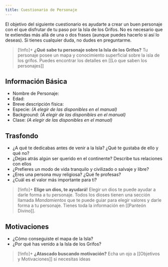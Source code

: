 ```yaml
---
title: Cuestionario de Personaje
---
```


El objetivo del siguiente cuestionario es ayudarte a crear un buen personaje con el que disfrutar de tu paso por la Isla de los Grifos. No es necesario que te extiendas más allá de una o dos frases (aunque puedes hacerlo si así lo deseas). Si tienes cualquier duda, no dudes en preguntarme.

>[!info]+ **¿Qué sabe tu personaje sobre la Isla de los Grifos?**
>  Tu personaje posee un mapa y conocimiento superficial sobre la isla de los grifos. 
>  Puedes encontrar los detalles en [[Lo que saben los personajes]]

## Información Básica
- Nombre de Personaje:
- Edad:
- Breve descripción física:
- Especie: _(A elegir de las disponibles en el manual)_
- Background: _(A elegir de las disponibles en el manual)_
- Clase:  _(A elegir de las disponibles en el manual)_

## Trasfondo
- ¿A qué te dedicabas antes de venir a la Isla? ¿Qué te gustaba de ello y qué no?
- ¿Dejas atrás algún ser querido en el continente? Describe tus relaciones con ellos
- ¿Prefieres un modo de vida tranquilo y civilizado o salvaje y libre?
- ¿Eres una persona muy religiosa? ¿Qué fe profesas?
- ¿Cuál es el valor más importante para ti?

> [!info]+ **Elige un dios, te ayudará!** 
> Elegir un dios te puede ayudar a darle forma a tu personaje. Todos los dioses tienen una sección llamada _Mandamientos_ que te puede guiar para elegir valores y darle forma a tu personaje. Tienes toda la información en [[Panteón Divino]].

## Motivaciones
- ¿Cómo conseguiste el mapa de la Isla? 
- ¿Por qué has venido a la Isla de los Grifos? 

> [!info]+ **¿Atascado buscando motivación?** 
> Echa un ojo a [[Objetivos y Motivaciones]] si necesitas ideas
